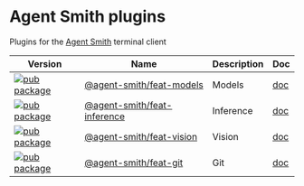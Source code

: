 # Agent Smith plugins

Plugins for the [Agent Smith](https://github.com/synw/agent-smith) terminal client

| Version | Name | Description | Doc |
| --- | --- | --- | --- |
| [![pub package](https://img.shields.io/npm/v/@agent-smith/feat-models)](https://www.npmjs.com/package/@agent-smith/feat-models) | [@agent-smith/feat-models](https://github.com/synw/agent-smith/tree/main/packages/features/models) | Models | [doc](https://synw.github.io/agent-smith/plugins/models)
| [![pub package](https://img.shields.io/npm/v/@agent-smith/feat-inference)](https://www.npmjs.com/package/@agent-smith/feat-inference) | [@agent-smith/feat-inference](https://github.com/synw/agent-smith/tree/main/packages/features/inference) | Inference | [doc](https://synw.github.io/agent-smith/plugins/inference)
| [![pub package](https://img.shields.io/npm/v/@agent-smith/feat-vision)](https://www.npmjs.com/package/@agent-smith/feat-vision) | [@agent-smith/feat-vision](https://github.com/synw/agent-smith/tree/main/packages/features/vision) | Vision | [doc](https://synw.github.io/agent-smith/plugins/vision)
| [![pub package](https://img.shields.io/npm/v/@agent-smith/feat-git)](https://www.npmjs.com/package/@agent-smith/feat-git) | [@agent-smith/feat-git](https://github.com/synw/agent-smith/tree/main/packages/features/git) | Git | [doc](https://synw.github.io/agent-smith/plugins/code/git)